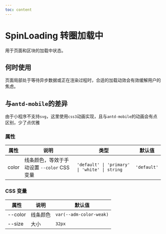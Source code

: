 ```yaml
---
toc: content
---
```


# SpinLoading 转圈加载中

用于页面和区块的加载中状态。

## 何时使用

页面局部处于等待异步数据或正在渲染过程时，合适的加载动效会有效缓解用户的焦虑。

## 与`antd-mobile`的差异

由于小程序不支持`svg`，这里使用`css3`动画实现，且与`antd-mobile`的动画会有点区别，少了点优雅

<code src="../spin-loading/demos/demo1.tsx"></code>

### 属性

| 属性  | 说明                                        | 类型                                          | 默认值      |
| ----- | ------------------------------------------- | --------------------------------------------- | ----------- |
| color | 线条颜色，等效于手动设置 `--color` CSS 变量 | `'default' \| 'primary' \| 'white' \| string` | `'default'` |

### CSS 变量

| 属性    | 说明     | 默认值                  |
| ------- | -------- | ----------------------- |
| --color | 线条颜色 | `var(--adm-color-weak)` |
| --size  | 大小     | `32px`                  |

